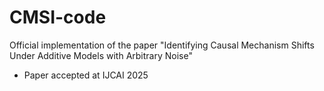 # CMSI-code
Official implementation of the paper "Identifying Causal Mechanism Shifts Under Additive Models with Arbitrary Noise"

- Paper accepted at IJCAI 2025
